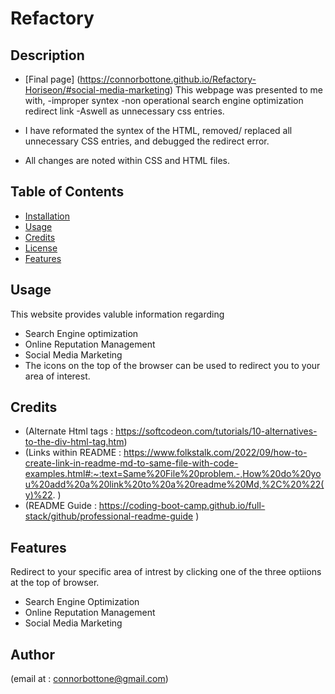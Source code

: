 # Refactory

## Description
- [Final page] (https://connorbottone.github.io/Refactory-Horiseon/#social-media-marketing)
This webpage was presented to me with,
-improper syntex
-non operational search engine optimization redirect link
-Aswell as unnecessary css entries.
 
- I have reformated the syntex of the HTML, removed/ replaced all unnecessary CSS entries, and debugged the redirect error.
- All changes are noted within CSS and HTML files.


## Table of Contents



- [Installation](#installation)
- [Usage](#usage)
- [Credits](#credits)
- [License](#license)
- [Features](#features)



## Usage
This website provides valuble information regarding 
- Search Engine optimization
- Online Reputation Management
- Social Media Marketing
 - The icons on the top of the browser can be used to redirect you to your area of interest.

## Credits

- (Alternate Html tags : https://softcodeon.com/tutorials/10-alternatives-to-the-div-html-tag.htm)
- (Links within README : https://www.folkstalk.com/2022/09/how-to-create-link-in-readme-md-to-same-file-with-code-examples.html#:~:text=Same%20File%20problem.-,How%20do%20you%20add%20a%20link%20to%20a%20readme%20Md,%2C%20%22(y)%22. )
- (README Guide : https://coding-boot-camp.github.io/full-stack/github/professional-readme-guide )





## Features

Redirect to your specific area of intrest by clicking one of the three optiions at the top of browser.

- Search Engine Optimization
- Online Reputation Management
- Social Media Marketing

## Author
(email at : connorbottone@gmail.com)

